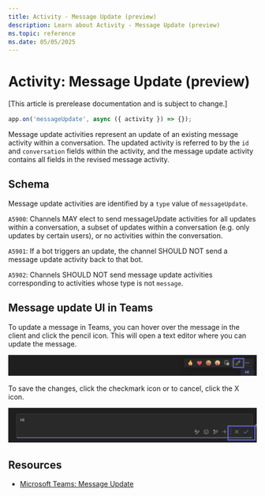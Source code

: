 ```yaml
---
title: Activity - Message Update (preview)
description: Learn about Activity - Message Update (preview)
ms.topic: reference
ms.date: 05/05/2025
---
```


# Activity: Message Update (preview)

[This article is prerelease documentation and is subject to change.]

<!-- langtabs-start -->
```typescript
app.on('messageUpdate', async ({ activity }) => {});
```
<!-- langtabs-end -->

Message update activities represent an update of an existing message activity within a conversation. The updated activity is referred to by the `id` and `conversation` fields within the activity, and the message update activity contains all fields in the revised message activity.

## Schema

Message update activities are identified by a `type` value of `messageUpdate`.

`A5900`: Channels MAY elect to send messageUpdate activities for all updates within a conversation, a subset of updates within a conversation (e.g. only updates by certain users), or no activities within the conversation.

`A5901`: If a bot triggers an update, the channel SHOULD NOT send a message update activity back to that bot.

`A5902`: Channels SHOULD NOT send message update activities corresponding to activities whose type is not `message`.

## Message update UI in Teams

To update a message in Teams, you can hover over the message in the client and click the pencil icon. This will open a text editor where you can update the message.

![Updating a message in Teams](../../assets/screenshots/message-update-ui.png)

To save the changes, click the checkmark icon or to cancel, click the X icon.

![Confirming a message update in Teams](../../assets/screenshots/message-update-editor.png)

## Resources

- [Microsoft Teams: Message Update](/microsoftteams/platform/bots/build-conversational-capability#receive-edit-message-activity)
